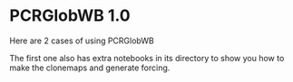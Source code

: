 # PCRGlobWB 1.0

Here are 2 cases of using PCRGlobWB

The first one also has extra notebooks in its directory to show you how to make the clonemaps and generate forcing.